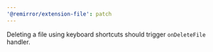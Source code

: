 ```yaml
---
'@remirror/extension-file': patch
---
```


Deleting a file using keyboard shortcuts should trigger `onDeleteFile` handler.
